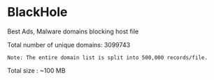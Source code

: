 # BlackHole
Best Ads, Malware domains blocking host file

Total number of unique domains: 3099743

`` Note: The entire domain list is split into 500,000 records/file. ``

Total size : ~100 MB
